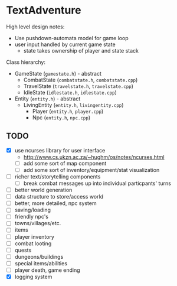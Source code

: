 # TextAdventure

High level design notes:
- Use pushdown-automata model for game loop
- user input handled by current game state
  - state takes ownership of player and state stack

Class hierarchy:

- GameState (`gamestate.h`) - abstract
  - CombatState (`combatstate.h`, `combatstate.cpp`)
  - TravelState (`travelstate.h`, `travelstate.cpp`)
  - IdleState (`idlestate.h`, `idlestate.cpp`)
- Entity (`entity.h`) - abstract
  - LivingEntity (`entity.h`, `livingentity.cpp`)
    - Player (`entity.h`, `player.cpp`)
    - Npc (`entity.h`, `npc.cpp`)

## TODO

- [x] use ncurses library for user interface
   - http://www.cs.ukzn.ac.za/~hughm/os/notes/ncurses.html
   - [ ] add some sort of map component
   - [ ] add some sort of inventory/equipment/stat visualization
- [ ] richer text/storytelling components
   - [ ] break combat messages up into individual particpants' turns
- [ ] better world generation
- [ ] data structure to store/access world
- [ ] better, more detailed, npc system
- [ ] saving/loading
- [ ] friendly npc's
- [ ] towns/villages/etc.
- [ ] items
- [ ] player inventory
- [ ] combat looting
- [ ] quests
- [ ] dungeons/buildings
- [ ] special items/abilities
- [ ] player death, game ending
- [x] logging system
